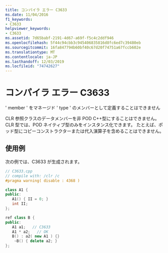 ```yaml
---
title: コンパイラ エラー C3633
ms.date: 11/04/2016
f1_keywords:
- C3633
helpviewer_keywords:
- C3633
ms.assetid: 7d65babf-2191-4d67-a69f-f5c4c2ddf946
ms.openlocfilehash: 5f44c94cbb3c945406835816d8fc6ed7c39480eb
ms.sourcegitcommit: 16fa847794b60bf40c67d20f74751a67fccb602e
ms.translationtype: MT
ms.contentlocale: ja-JP
ms.lasthandoff: 12/03/2019
ms.locfileid: "74742627"
---
```

# <a name="compiler-error-c3633"></a>コンパイラ エラー C3633

' member ' をマネージド ' type ' のメンバーとして定義することはできません

CLR 参照クラスのデータメンバーを非 POD C++型にすることはできません。  CLR 型では、POD ネイティブ型のみをインスタンス化できます。  たとえば、ポッド型にコピーコンストラクターまたは代入演算子を含めることはできません。

## <a name="example"></a>使用例

次の例では、C3633 が生成されます。

```cpp
// C3633.cpp
// compile with: /clr /c
#pragma warning( disable : 4368 )

class A1 {
public:
   A1() { II = 0; }
   int II;
};

ref class B {
public:
   A1 a1;   // C3633
   A1 * a2;   // OK
   B() : a2( new A1 ) {}
    ~B() { delete a2; }
};
```
